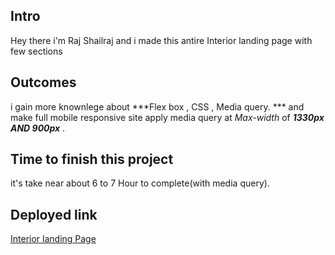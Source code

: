 ## Intro

Hey there i'm Raj Shailraj and i made this antire Interior landing page with few sections

## Outcomes

i gain more knownlege about ***Flex box , CSS , Media query.  *** 
and make full mobile responsive site
apply media query at *Max-width* of ***1330px AND 900px*** .


## Time to finish this project

it's take near about 6 to 7  Hour to complete(with media query).

## Deployed link

[Interior landing Page](https://interior-designer-landingpage-mq.netlify.app/)